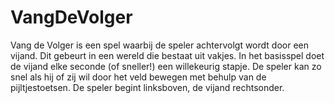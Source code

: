 # VangDeVolger
Vang de Volger is een spel waarbij de speler achtervolgt wordt door een vijand. Dit gebeurt in een wereld die bestaat uit vakjes. In het basisspel doet de vijand elke seconde (of sneller!) een willekeurig stapje. De speler kan zo snel als hij of zij wil door het veld bewegen met behulp van de pijltjestoetsen.  De speler begint linksboven, de vijand rechtsonder.
